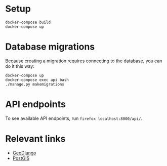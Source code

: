 # Setup
```
docker-compose build
docker-compose up
```

# Database migrations
Because creating a migration requires
connecting to the database, you can do it this way:
```
docker-compose up
docker-compose exec api bash
./manage.py makemigrations
```

# API endpoints

To see available API endpoints, run `firefox localhost:8000/api/`.

# Relevant links
- [GeoDjango](https://docs.djangoproject.com/en/3.0/ref/contrib/gis/)
- [PostGIS](https://postgis.net)
